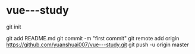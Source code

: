 # vue---study
git init

git add README.md
git commit -m "first commit"
git remote add origin https://github.com/yuanshuai007/vue---study.git
git push -u origin master
